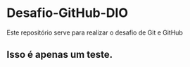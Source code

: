 # Desafio-GitHub-DIO
Este repositório serve para realizar o desafio de Git e GitHub
## Isso é apenas um teste.
